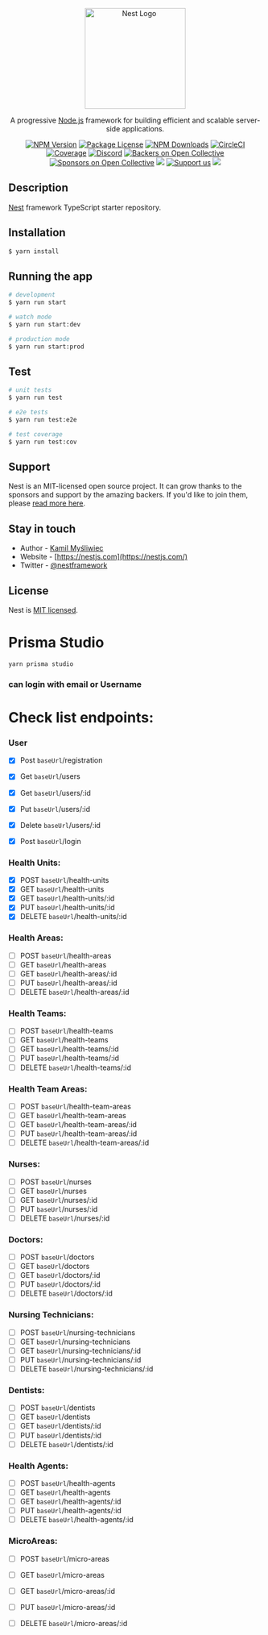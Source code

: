 <p align="center">
  <a href="http://nestjs.com/" target="blank"><img src="https://nestjs.com/img/logo-small.svg" width="200" alt="Nest Logo" /></a>
</p>

[circleci-image]: https://img.shields.io/circleci/build/github/nestjs/nest/master?token=abc123def456
[circleci-url]: https://circleci.com/gh/nestjs/nest

  <p align="center">A progressive <a href="http://nodejs.org" target="_blank">Node.js</a> framework for building efficient and scalable server-side applications.</p>
    <p align="center">
<a href="https://www.npmjs.com/~nestjscore" target="_blank"><img src="https://img.shields.io/npm/v/@nestjs/core.svg" alt="NPM Version" /></a>
<a href="https://www.npmjs.com/~nestjscore" target="_blank"><img src="https://img.shields.io/npm/l/@nestjs/core.svg" alt="Package License" /></a>
<a href="https://www.npmjs.com/~nestjscore" target="_blank"><img src="https://img.shields.io/npm/dm/@nestjs/common.svg" alt="NPM Downloads" /></a>
<a href="https://circleci.com/gh/nestjs/nest" target="_blank"><img src="https://img.shields.io/circleci/build/github/nestjs/nest/master" alt="CircleCI" /></a>
<a href="https://coveralls.io/github/nestjs/nest?branch=master" target="_blank"><img src="https://coveralls.io/repos/github/nestjs/nest/badge.svg?branch=master#9" alt="Coverage" /></a>
<a href="https://discord.gg/G7Qnnhy" target="_blank"><img src="https://img.shields.io/badge/discord-online-brightgreen.svg" alt="Discord"/></a>
<a href="https://opencollective.com/nest#backer" target="_blank"><img src="https://opencollective.com/nest/backers/badge.svg" alt="Backers on Open Collective" /></a>
<a href="https://opencollective.com/nest#sponsor" target="_blank"><img src="https://opencollective.com/nest/sponsors/badge.svg" alt="Sponsors on Open Collective" /></a>
  <a href="https://paypal.me/kamilmysliwiec" target="_blank"><img src="https://img.shields.io/badge/Donate-PayPal-ff3f59.svg"/></a>
    <a href="https://opencollective.com/nest#sponsor"  target="_blank"><img src="https://img.shields.io/badge/Support%20us-Open%20Collective-41B883.svg" alt="Support us"></a>
  <a href="https://twitter.com/nestframework" target="_blank"><img src="https://img.shields.io/twitter/follow/nestframework.svg?style=social&label=Follow"></a>
</p>
  <!--[![Backers on Open Collective](https://opencollective.com/nest/backers/badge.svg)](https://opencollective.com/nest#backer)
  [![Sponsors on Open Collective](https://opencollective.com/nest/sponsors/badge.svg)](https://opencollective.com/nest#sponsor)-->

## Description

[Nest](https://github.com/nestjs/nest) framework TypeScript starter repository.

## Installation

```bash
$ yarn install
```

## Running the app

```bash
# development
$ yarn run start

# watch mode
$ yarn run start:dev

# production mode
$ yarn run start:prod
```

## Test

```bash
# unit tests
$ yarn run test

# e2e tests
$ yarn run test:e2e

# test coverage
$ yarn run test:cov
```

## Support

Nest is an MIT-licensed open source project. It can grow thanks to the sponsors and support by the amazing backers. If you'd like to join them, please [read more here](https://docs.nestjs.com/support).

## Stay in touch

- Author - [Kamil Myśliwiec](https://kamilmysliwiec.com)
- Website - [https://nestjs.com](https://nestjs.com/)
- Twitter - [@nestframework](https://twitter.com/nestframework)

## License

Nest is [MIT licensed](LICENSE).


# Prisma Studio

```
yarn prisma studio
```

### can login with email or Username


# Check list endpoints:

### User

- [x] Post ```baseUrl```/registration
- [x] Get ```baseUrl```/users
- [x] Get ```baseUrl```/users/:id
- [x] Put ```baseUrl```/users/:id
- [x] Delete ```baseUrl```/users/:id
- [x] Post ```baseUrl```/login


### Health Units:

- [x] POST ```baseUrl```/health-units
- [x] GET ```baseUrl```/health-units
- [x] GET ```baseUrl```/health-units/:id
- [x] PUT ```baseUrl```/health-units/:id
- [x] DELETE ```baseUrl```/health-units/:id
  
### Health Areas:

- [ ] POST ```baseUrl```/health-areas
- [ ] GET ```baseUrl```/health-areas
- [ ] GET ```baseUrl```/health-areas/:id
- [ ] PUT ```baseUrl```/health-areas/:id
- [ ] DELETE ```baseUrl```/health-areas/:id
  
### Health Teams:

- [ ] POST ```baseUrl```/health-teams
- [ ] GET ```baseUrl```/health-teams
- [ ] GET ```baseUrl```/health-teams/:id
- [ ] PUT ```baseUrl```/health-teams/:id
- [ ] DELETE ```baseUrl```/health-teams/:id
  
### Health Team Areas:

- [ ] POST ```baseUrl```/health-team-areas
- [ ] GET ```baseUrl```/health-team-areas
- [ ] GET ```baseUrl```/health-team-areas/:id
- [ ] PUT ```baseUrl```/health-team-areas/:id
- [ ] DELETE ```baseUrl```/health-team-areas/:id
  
### Nurses:

- [ ] POST ```baseUrl```/nurses
- [ ] GET ```baseUrl```/nurses
- [ ] GET ```baseUrl```/nurses/:id
- [ ] PUT ```baseUrl```/nurses/:id
- [ ] DELETE ```baseUrl```/nurses/:id

### Doctors:

- [ ] POST ```baseUrl```/doctors
- [ ] GET ```baseUrl```/doctors
- [ ] GET ```baseUrl```/doctors/:id
- [ ] PUT ```baseUrl```/doctors/:id
- [ ] DELETE ```baseUrl```/doctors/:id
  
### Nursing Technicians:

- [ ] POST ```baseUrl```/nursing-technicians
- [ ] GET ```baseUrl```/nursing-technicians
- [ ] GET ```baseUrl```/nursing-technicians/:id
- [ ] PUT ```baseUrl```/nursing-technicians/:id
- [ ] DELETE ```baseUrl```/nursing-technicians/:id
  
### Dentists:

- [ ] POST ```baseUrl```/dentists
- [ ] GET ```baseUrl```/dentists
- [ ] GET ```baseUrl```/dentists/:id
- [ ] PUT ```baseUrl```/dentists/:id
- [ ] DELETE ```baseUrl```/dentists/:id
  
### Health Agents:

- [ ] POST ```baseUrl```/health-agents
- [ ] GET ```baseUrl```/health-agents
- [ ] GET ```baseUrl```/health-agents/:id
- [ ] PUT ```baseUrl```/health-agents/:id
- [ ] DELETE ```baseUrl```/health-agents/:id
  
### MicroAreas:

- [ ] POST ```baseUrl```/micro-areas
- [ ] GET ```baseUrl```/micro-areas
- [ ] GET ```baseUrl```/micro-areas/:id
- [ ] PUT ```baseUrl```/micro-areas/:id
- [ ] DELETE ```baseUrl```/micro-areas/:id
  
